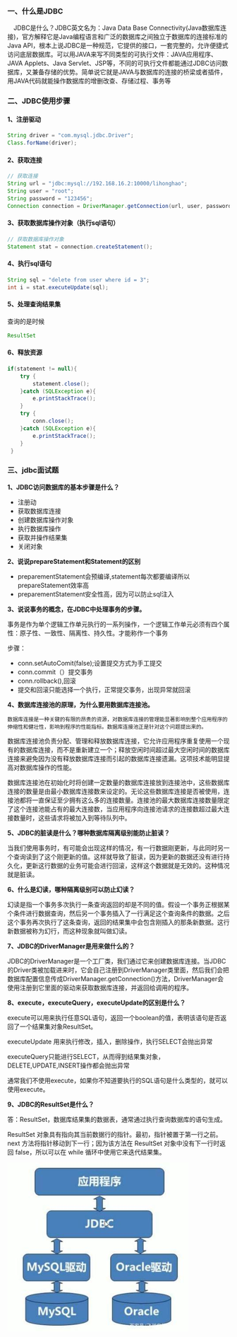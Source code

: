 ### 一、什么是JDBC

　JDBC是什么？JDBC英文名为：Java Data Base Connectivity(Java数据库连接)，官方解释它是Java编程语言和广泛的数据库之间独立于数据库的连接标准的Java API，根本上说JDBC是一种规范，它提供的接口，一套完整的，允许便捷式访问底层数据库。可以用JAVA来写不同类型的可执行文件：JAVA应用程序、JAVA Applets、Java Servlet、JSP等，不同的可执行文件都能通过JDBC访问数据库，又兼备存储的优势。简单说它就是JAVA与数据库的连接的桥梁或者插件，用JAVA代码就能操作数据库的增删改查、存储过程、事务等

### 二、JDBC使用步骤

#### 1、注册驱动

```java
String driver = "com.mysql.jdbc.Driver";
Class.forName(driver);
```

#### 2、获取连接

```java
// 获取连接
String url = "jdbc:mysql://192.168.16.2:10000/lihonghao";
String user = "root";
String password = "123456";
Connection connection = DriverManager.getConnection(url, user, password);
```

#### 3、获取数据库操作对象（执行sql语句）

```java
// 获取数据库操作对象
Statement stat = connection.createStatement();
```



#### 4、执行sql语句

```java
String sql = "delete from user where id = 3";
int i = stat.executeUpdate(sql);
```

#### 5、处理查询结果集

查询的是时候

```java
ResultSet
```

#### 6、释放资源

```java
if(statement != null){
	try {
		statement.close();
	}catch (SQLException e){
		e.printStackTrace();
	}
	try {
		conn.close();
	}catch (SQLException e){
		e.printStackTrace();
	}
 }
```

### 三、jdbc面试题

**1、JDBC访问数据库的基本步骤是什么？**

- 注册动
- 获取数据库连接
- 创建数据库操作对象
- 执行数据库操作
- 获取并操作结果集
- 关闭对象

**2、说说prepareStatement和Statement的区别**

- preparementStatement会预编译,statement每次都要编译所以prepareStatement效率高
- preparementStatement安全性高，因为可以防止sql注入

**3、说说事务的概念，在JDBC中处理事务的步骤。**

​	事务是作为单个逻辑工作单元执行的一系列操作，一个逻辑工作单元必须有四个属性：原子性、一致性、隔离性、持久性。才能称作一个事务

步骤：

- conn.setAutoComit(false);设置提交方式为手工提交
- conn.commit（）提交事务
- conn.rollback(),回滚
- 提交和回滚只能选择一个执行，正常提交事务，出现异常就回滚

**4、数据库连接池的原理，为什么要用数据库连接池。**

  	数据库连接是一种关键的有限的昂贵的资源，对数据库连接的管理能显著影响到整个应用程序的伸缩性和健壮性，影响到程序的性能指标。数据库连接池正是针对这个问题提出来的。

数据库连接池负责分配、管理和释放数据库连接，它允许应用程序重复使用一个现有的数据库连接，而不是重新建立一个；释放空闲时间超过最大空闲时间的数据库连接来避免因为没有释放数据库连接而引起的数据库连接遗漏。这项技术能明显提高对数据库操作的性能。

数据库连接池在初始化时将创建一定数量的数据库连接放到连接池中，这些数据库连接的数量是由最小数据库连接数来设定的。无论这些数据库连接是否被使用，连接池都将一直保证至少拥有这么多的连接数量。连接池的最大数据库连接数量限定了这个连接池能占有的最大连接数，当应用程序向连接池请求的连接数超过最大连接数量时，这些请求将被加入到等待队列中。

**5、JDBC的脏读是什么？哪种数据库隔离级别能防止脏读？**

​		当我们使用事务时，有可能会出现这样的情况，有一行数据刚更新，与此同时另一个查询读到了这个刚更新的值。这样就导致了脏读，因为更新的数据还没有进行持久化，更新这行数据的业务可能会进行回滚，这样这个数据就是无效的。这种情况就是脏读。

**6、什么是幻读，哪种隔离级别可以防止幻读？**

​		幻读是指一个事务多次执行一条查询返回的却是不同的值。假设一个事务正根据某个条件进行数据查询，然后另一个事务插入了一行满足这个查询条件的数据。之后这个事务再次执行了这条查询，返回的结果集中会包含刚插入的那条新数据。这行新数据被称为幻行，而这种现象就叫做幻读。

**7、JDBC的DriverManager是用来做什么的？**

​		JDBC的DriverManager是一个工厂类，我们通过它来创建数据库连接。当JDBC的Driver类被加载进来时，它会自己注册到DriverManager类里面，然后我们会把数据库配置信息传成DriverManager.getConnection()方法，DriverManager会使用注册到它里面的驱动来获取数据库连接，并返回给调用的程序。

**8、execute，executeQuery，executeUpdate的区别是什么？**

execute可以用来执行任意SQL语句，返回一个boolean的值，表明该语句是否返回了一个结果集对象ResultSet。

executeUpdate 用来执行修改，插入，删除操作，执行SELECT会抛出异常

executeQuery只能进行SELECT，从而得到结果集对象，DELETE,UPDATE,INSERT操作都会抛出异常

通常我们不使用execute，如果你不知道要执行的SQL语句是什么类型的，就可以使用execute。

**9、JDBC的ResultSet是什么？**

答：ResultSet，数据库结果集的数据表，通常通过执行查询数据库的语句生成。

ResultSet 对象具有指向其当前数据行的指针。最初，指针被置于第一行之前。next 方法将指针移动到下一行；因为该方法在 ResultSet 对象中没有下一行时返回 false，所以可以在 while 循环中使用它来迭代结果集。

![img](https://raw.githubusercontent.com/li0228/image/master/48540923dd54564e68f12f9dbb643f87d0584f3a.jpeg)